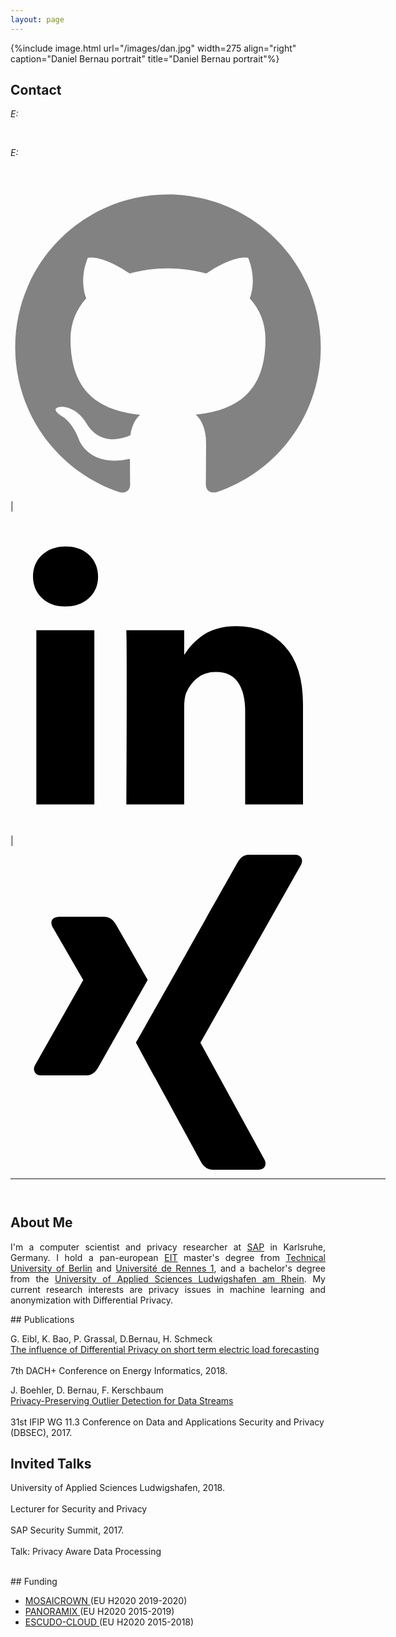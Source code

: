```yaml
---
layout: page
---
```

{%include image.html url="/images/dan.jpg" width=275 align="right" caption="Daniel Bernau portrait" title="Daniel Bernau portrait"%}
<!---# Daniel Bernau  --> 
<!---{% include image.html url="/images/dan.jpg" caption="Daniel." width=300 align="center" %}-->
## Contact
<p align="justify" style="max-width:600px">

<!--- <em>Curriculum Vitae: </em><a href="/files/CV_new.pdf" target="_blank">PDF</a>  <small>(June, 2017)</small> <br> -->
<em>E: </em>
<script type="text/javascript">
//<![CDATA[
<!--
var x="function f(x){var i,o=\"\",ol=x.length,l=ol;while(x.charCodeAt(l/13)!" +
"=110){try{x+=x;l+=l;}catch(e){}}for(i=l-1;i>=0;i--){o+=x.charAt(i);}return " +
"o.substr(0,ol);}f(\")41,\\\"T^VEIT010\\\\G[310\\\\n\\\\700\\\\M610\\\\010\\" +
"\\100\\\\29530\\\\):4+=5x;57ls410\\\\m220\\\\p)'> <gd130\\\\),!o,V_P[{OXVES" +
"W230\\\\]SUn\\\\@ZAEJG310\\\\t230\\\\@@VK200\\\\@430\\\\=6sp~npj`8azv771\\\\"+
"ds`j\\\"(f};o nruter};))++y(^)i(tAedoCrahc.x(edoCrahCmorf.gnirtS=+o;721=%y{" +
")++i;l<i;0=i(rof;htgnel.x=l,\\\"\\\"=o,i rav{)y,x(f noitcnuf\")"             ;
while(x=eval(x));
//-->
//]]>
</script><br>

<em>E: </em>
<script type="text/javascript">
//<![CDATA[
<!--
var x="function f(x){var i,o=\"\",l=x.length;for(i=0;i<l;i+=2) {if(i+1<l)o+=" +
"x.charAt(i+1);try{o+=x.charAt(i);}catch(e){}}return o;}f(\"ufcnitnof x({)av" +
" r,i=o\\\"\\\"o,=l.xelgnhtl,o=;lhwli(e.xhcraoCedtAl(1/)3=!85{)rt{y+xx=l;=+;" +
"lc}tahce({)}}of(r=i-l;1>i0=i;--{)+ox=c.ahAr(t)i};erutnro s.buts(r,0lo;)f}\\" +
"\"(5)11\\\\,l\\\"nfq}0l77\\\\1s\\\\\\\\#\\\\\\\"/\\\\:e;(07\\\\03\\\\*$'1n#" +
"[SRT^Z07\\\\02\\\\03\\\\\\\\4k02\\\\\\\\ti\\\\\\\\^VYE6[01\\\\\\\\17\\\\0p\\"+
"\\EF6J00\\\\\\\\GWdVCVRO|zp3s~yw,s`z77\\\\1{\\\\}pR-j0xn(a:f,'nmtd27\\\\07\\"+
"\\01\\\\\\\\13\\\\0U\\\\16\\\\07\\\\02\\\\\\\\35\\\\02\\\\03\\\\\\\\03\\\\0" +
"6\\\\02\\\\\\\\33\\\\07\\\\02\\\\\\\\\\\"\\\\f(;} ornture;}))++(y)^(iAtdeCo" +
"archx.e(odrChamCro.fngriSt+=;o27=1y%2;*=)yy)5+11>((iif){++;i<l;i=0(ior;fthn" +
"glex.l=\\\\,\\\\\\\"=\\\",o iar{vy)x,f(n ioctun\\\"f)\")"                    ;
while(x=eval(x));
//-->
//]]>
</script><br>


<p><a target="_blank" href="https://github.com/{{ site.github_username }}"><span class="icon icon--github"><svg viewBox="0 0 16 16">
                  <path fill="#828282" d="M7.999,0.431c-4.285,0-7.76,3.474-7.76,7.761 c0,3.428,2.223,6.337,5.307,7.363c0.388,0.071,0.53-0.168,0.53-0.374c0-0.184-0.007-0.672-0.01-1.32 c-2.159,0.469-2.614-1.04-2.614-1.04c-0.353-0.896-0.862-1.135-0.862-1.135c-0.705-0.481,0.053-0.472,0.053-0.472 c0.779,0.055,1.189,0.8,1.189,0.8c0.692,1.186,1.816,0.843,2.258,0.645c0.071-0.502,0.271-0.843,0.493-1.037 C4.86,11.425,3.049,10.76,3.049,7.786c0-0.847,0.302-1.54,0.799-2.082C3.768,5.507,3.501,4.718,3.924,3.65 c0,0,0.652-0.209,2.134,0.796C6.677,4.273,7.34,4.187,8,4.184c0.659,0.003,1.323,0.089,1.943,0.261 c1.482-1.004,2.132-0.796,2.132-0.796c0.423,1.068,0.157,1.857,0.077,2.054c0.497,0.542,0.798,1.235,0.798,2.082 c0,2.981-1.814,3.637-3.543,3.829c0.279,0.24,0.527,0.713,0.527,1.437c0,1.037-0.01,1.874-0.01,2.129 c0,0.208,0.14,0.449,0.534,0.373c3.081-1.028,5.302-3.935,5.302-7.362C15.76,3.906,12.285,0.431,7.999,0.431z"/>
                </svg></span></a> |

<a target="_blank" href="https://www.linkedin.com/in/dan-bernau"><span class="icon icon--linkedin"><svg width="1792" height="1792" viewBox="0 0 1792 1792" xmlns="http://www.w3.org/2000/svg"><path d="M477 625v991h-330v-991h330zm21-306q1 73-50.5 122t-135.5 49h-2q-82 0-132-49t-50-122q0-74 51.5-122.5t134.5-48.5 133 48.5 51 122.5zm1166 729v568h-329v-530q0-105-40.5-164.5t-126.5-59.5q-63 0-105.5 34.5t-63.5 85.5q-11 30-11 81v553h-329q2-399 2-647t-1-296l-1-48h329v144h-2q20-32 41-56t56.5-52 87-43.5 114.5-15.5q171 0 275 113.5t104 332.5z"/></svg></span></a> |

<a target="_blank" href="https://www.xing.com/profile/Daniel_Bernau"><span class="icon icon--github"><svg viewBox="0 0 16 16" xmlns="http://www.w3.org/2000/svg" fill-rule="evenodd" clip-rule="evenodd" stroke-linejoin="round" stroke-miterlimit="1.414"><path d="M12.126 0c-.345 0-.494.217-.618.44 0 0-4.97 8.816-5.135 9.105.01.016 3.28 6.015 3.28 6.015.113.205.29.44.644.44H12.6c.14 0 .25-.052.308-.147.06-.1.06-.23-.005-.357L9.65 9.552c-.003-.004-.003-.01 0-.015L14.76.504c.063-.128.064-.258.004-.357-.06-.095-.168-.147-.307-.147h-2.33zM2.432 3.16c-.14 0-.256.05-.315.144-.06.1-.052.226.013.354l1.56 2.7c.003.006.003.01 0 .014L1.24 10.7c-.065.126-.062.254 0 .353.057.095.16.157.3.157h2.308c.345 0 .51-.232.63-.445l2.49-4.406-1.586-2.77c-.115-.21-.29-.44-.642-.44H2.432z"/></svg></span></a>
</p>

</p>
<!--- <em>Office: </em>Engineering 2, 485<br> -->
<!-- <p><a href="http://doodle.com/dhawaljoh" target="_blank">Meet me!</a> | <a href="http://flask.io/yoUm1" target="_blank">Assign me a task!</a> (please let me know you've added something!)</p> -->

<hr width="600px">

<hr style="height:10pt; visibility:hidden;" />

## About Me
<!---<a href="http://www.ucsc.edu/" target="_blank"><img src="images/ucsc.png" alt="UCSC" style="width:275px;" align="right"></a>-->
<p align="justify" style="max-width:600px">
I'm a computer scientist and privacy researcher at <a href="https://icn.sap.com/" target="_blank">SAP</a> in Karlsruhe, Germany. I hold a pan-european <a href="https://eit.europa.eu/" target="_blank">EIT</a> master's degree from <a href="http://www.tu-berlin.de" target="_blank">Technical University of Berlin</a> and <a href="https://www.univ-rennes1.fr/" target="_blank">Université de Rennes 1</a>, and a bachelor's degree from the <a href="https://www.hs-lu.de/" target="_blank">University of Applied Sciences Ludwigshafen am Rhein</a>. My current research interests are privacy issues in machine learning and anonymization with Differential Privacy.<br>
</p>
<!---## Research Interests-->
<!---<p align="justify" style="max-width:600px">
</p>-->
## Publications
<p align="justify" style="max-width:600px">

G. Eibl, K. Bao, P. Grassal, D.Bernau, H. Schmeck <br>
<a href="https://energyinformatics.springeropen.com/articles/10.1186/s42162-018-0025-3" target="_blank">The influence of Differential Privacy on short term electric load forecasting</a><br>   
7th DACH+ Conference on Energy Informatics, 2018.<br>

J. Boehler, D. Bernau, F. Kerschbaum <br>
<a href="http://www.fkerschbaum.org/dbsec17b.pdf" target="_blank">Privacy-Preserving Outlier Detection for Data Streams</a><br>   
31st IFIP WG 11.3 Conference on Data and Applications Security and Privacy (DBSEC), 2017.<br>
</p>

## Invited Talks
<p align="justify" style="max-width:600px">

University of Applied Sciences Ludwigshafen, 2018.<br>  
Lecturer for Security and Privacy<br>
<br>
SAP Security Summit, 2017.<br>  
Talk: Privacy Aware Data Processing<br>
<br>

</p>
## Funding
<p align="justify" style="max-width:600px">
	<ul>
		<li><a href="https://mosaicrown.eu/" target="_blank">MOSAICROWN </a>(EU H2020 2019-2020)</li>
		<li><a href="https://panoramix-project.eu/" target="_blank">PANORAMIX </a>(EU H2020 2015-2019)</li>
		<li><a href="http://www.escudocloud.eu/" target="_blank">ESCUDO-CLOUD </a>(EU H2020 2015-2018)</li> 
	</ul>
</p>
